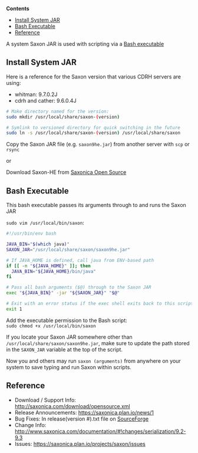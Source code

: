 **Contents**
- [Install System JAR](#install-system-jar)
- [Bash Executable](#bash-executable)
- [Reference](#reference)

A system Saxon JAR is used with scripting via a [Bash executable](#bash-executable)

## Install System JAR

Here is a reference for the Saxon version that various CDRH servers are using:

- whitman: 9.7.0.2J
- cdrh and cather: 9.6.0.4J

```bash
# Make directory named for the version:
sudo mkdir /usr/local/share/saxon-(version)

# Symlink to versioned directory for quick switching in the future
sudo ln -s /usr/local/share/saxon-(version) /usr/local/share/saxon
```

Copy the Saxon JAR file (e.g. `saxon9he.jar`) from another server with `scp` or `rsync`

or

Download Saxon-HE from [Saxonica Open Source](https://sourceforge.net/projects/saxon/files/Saxon-HE/)


## Bash Executable
This bash executable passes its arguments through to and runs the Saxon JAR

`sudo vim /usr/local/bin/saxon`:
```bash
#!/usr/bin/env bash

JAVA_BIN="$(which java)"
SAXON_JAR="/usr/local/share/saxon/saxon9he.jar"

# If JAVA_HOME is defined, call java from ENV-based path
if [[ -n "${JAVA_HOME}" ]]; then
  JAVA_BIN="${JAVA_HOME}/bin/java"
fi

# Pass all bash arguments ($@) through to the Saxon JAR
exec "${JAVA_BIN}" -jar "${SAXON_JAR}" "$@"

# Exit with an error status if the exec shell exits back to this script
exit 1
```

Add the executable permission to the Bash script:<br>
`sudo chmod +x /usr/local/bin/saxon`

If you locate your Saxon JAR somewhere other than `/usr/local/share/saxon/saxon9he.jar`, make sure to update the path stored in the `SAXON_JAR` variable at the top of the script.

Now you and others may run `saxon (arguments)` from anywhere on your system to save typing and run Saxon within scripts.


## Reference
- Download / Support Info: http://saxonica.com/download/opensource.xml
- Release Announcements: https://saxonica.plan.io/news/1
- Bug Fixes: In release(version #).txt file on [SourceForge](https://sourceforge.net/projects/saxon/files/Saxon-HE/)
- Change Info: http://www.saxonica.com/documentation/#!changes/serialization/9.2-9.3
- Issues: https://saxonica.plan.io/projects/saxon/issues
